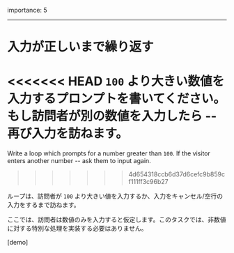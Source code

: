 importance: 5

---

# 入力が正しいまで繰り返す

<<<<<<< HEAD
`100` より大きい数値を入力するプロンプトを書いてください。もし訪問者が別の数値を入力したら -- 再び入力を訪ねます。
=======
Write a loop which prompts for a number greater than `100`. If the visitor enters another number -- ask them to input again.
>>>>>>> 4d654318ccb6d37d6cefc9b859cf111ff3c96b27

ループは、訪問者が `100` より大きい値を入力するか、入力をキャンセル/空行の入力をするまで訪ねます。

ここでは、訪問者は数値のみを入力すると仮定します。このタスクでは、非数値に対する特別な処理を実装する必要はありません。

[demo]
